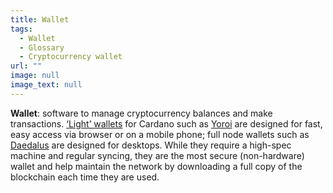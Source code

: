 ```yaml
---
title: Wallet
tags:
  - Wallet
  - Glossary
  - Cryptocurrency wallet
url: ""
image: null
image_text: null
---
```


**Wallet**: software to manage cryptocurrency balances and make transactions. [‘Light’ wallets](https://www.essentialcardano.io/glossary/light-wallet) for Cardano such as [Yoroi](https://www.essentialcardano.io/glossary/yoroi) are designed for fast, easy access via browser or on a mobile phone; full node wallets such as [Daedalus](https://www.essentialcardano.io/glossary/daedalus) are designed for desktops. While they require a high-spec machine and regular syncing, they are the most secure (non-hardware) wallet and help maintain the network by downloading a full copy of the blockchain each time they are used.
